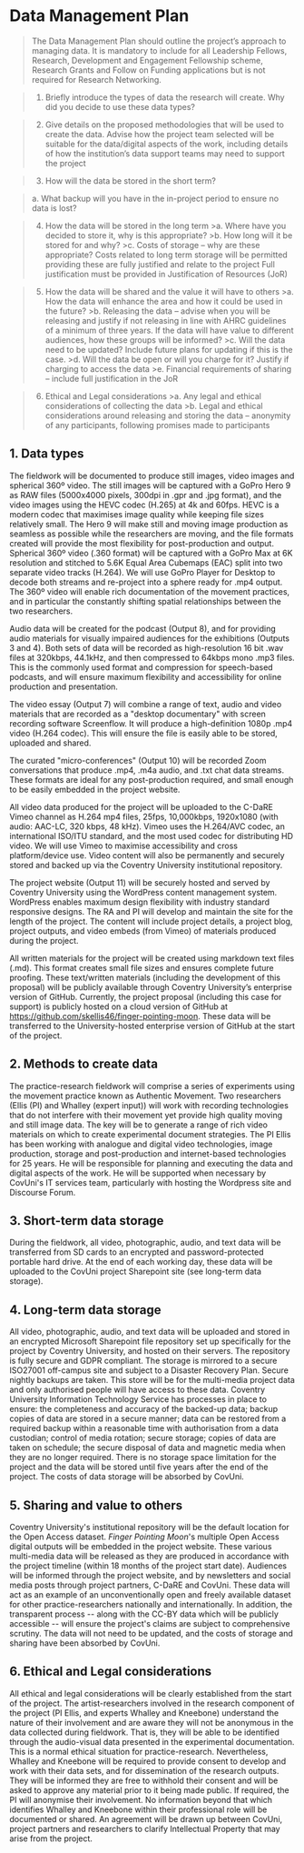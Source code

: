 # Data Management Plan

>The Data Management Plan should outline the project’s approach to managing data. It is mandatory to include for all Leadership Fellows, Research, Development and Engagement Fellowship scheme, Research Grants and Follow on Funding applications but is not required for Research Networking. 

>1. Briefly introduce the types of data the research will create. Why did you decide to use these data types?

>2. Give details on the proposed methodologies that will be used to create the data. Advise how the project team selected will be suitable for the data/digital aspects of the work, including details of how the institution’s data support teams may need to support the project

>3. How will the data be stored in the short term?

>a. What backup will you have in the in-project period to ensure no data is lost?

>4. How the data will be stored in the long term
    >a. Where have you decided to store it, why is this appropriate?
    >b. How long will it be stored for and why?
    >c. Costs of storage – why are these appropriate? Costs related to long term storage will be permitted providing these are fully justified and relate to the project Full justification must be provided in Justification of Resources (JoR)

>5. How the data will be shared and the value it will have to others
    >a. How the data will enhance the area and how it could be used in the future?
    >b. Releasing the data – advise when you will be releasing and justify if not releasing in line with AHRC guidelines of a minimum of three years. If the data will have value to different audiences, how these groups will be informed?
    >c. Will the data need to be updated? Include future plans for updating if this is the case.
    >d. Will the data be open or will you charge for it? Justify if charging to access the data
    >e. Financial requirements of sharing – include full justification in the JoR

>6. Ethical and Legal considerations
    >a. Any legal and ethical considerations of collecting the data
    >b. Legal and ethical considerations around releasing and storing the data – anonymity of any participants, following promises made to participants

## 1. Data types

The fieldwork will be documented to produce still images, video images and spherical 360º video. The still images will be captured with a GoPro Hero 9 as RAW files (5000x4000 pixels, 300dpi in .gpr and .jpg format), and the video images using the HEVC codec (H.265) at 4k and 60fps. HEVC is a modern codec that maximises image quality while keeping file sizes relatively small. The Hero 9 will make still and moving image production as seamless as possible while the researchers are moving, and the file formats created will provide the most flexibility for post-production and output. Spherical 360º video (.360 format) will be captured with a GoPro Max at 6K resolution and stitched to 5.6K Equal Area Cubemaps (EAC) split into two separate video tracks (H.264). We will use GoPro Player for Desktop to decode both streams and re-project into a sphere ready for .mp4 output. The 360º video will enable rich documentation of the movement practices, and in particular the constantly shifting spatial relationships between the two researchers. 

Audio data will be created for the podcast (Output 8), and for providing audio materials for visually impaired audiences for the exhibitions (Outputs 3 and 4). Both sets of data will be recorded as high-resolution 16 bit .wav files at 320kbps, 44.1kHz, and then compressed to 64kbps mono .mp3 files. This is the commonly used format and compression for speech-based podcasts, and will ensure maximum flexibility and accessibility for online production and presentation.

The video essay (Output 7) will combine a range of text, audio and video materials that are recorded as a "desktop documentary" with screen recording software Screenflow. It will produce a high-definition 1080p .mp4 video (H.264 codec). This will ensure the file is easily able to be stored, uploaded and shared. 

The curated "micro-conferences" (Output 10) will be recorded Zoom conversations that produce .mp4, .m4a audio, and .txt chat data streams. These formats are ideal for any post-production required, and small enough to be easily embedded in the project website.

All video data produced for the project will be uploaded to the C-DaRE Vimeo channel as H.264 mp4 files, 25fps, 10,000kbps, 1920x1080 (with audio: AAC-LC, 320 kbps, 48 kHz). Vimeo uses the H.264/AVC codec, an international ISO/ITU standard, and the most used codec for distributing HD video. We will use Vimeo to maximise accessibility and cross platform/device use. Video content will also be permanently and securely stored and backed up via the Coventry University institutional repository.

The project website (Output 11) will be securely hosted and served by Coventry University using the WordPress content management system. WordPress enables maximum design flexibility with industry standard responsive designs. The RA and PI will develop and maintain the site for the length of the project. The content will include project details, a project blog, project outputs, and video embeds (from Vimeo) of materials produced during the project. 

All written materials for the project will be created using markdown text files (.md). This format creates small file sizes and ensures complete future proofing. These text/written materials (including the development of this proposal) will be publicly available through Coventry University’s enterprise version of GitHub. Currently, the project proposal (including this case for support) is publicly hosted on a cloud version of GitHub at https://github.com/skellis46/finger-pointing-moon. These data will be transferred to the University-hosted enterprise version of GitHub at the start of the project. 

## 2. Methods to create data

The practice-research fieldwork will comprise a series of experiments using the movement practice known as Authentic Movement. Two researchers (Ellis (PI) and Whalley (expert input)) will work with recording technologies that do not interfere with their movement yet provide high quality moving and still image data. The key will be to generate a range of rich video materials on which to create experimental document strategies. The PI Ellis has been working with analogue and digital video technologies, image production, storage and post-production and internet-based technologies for 25 years. He will be responsible for planning and executing the data and digital aspects of the work. He will be supported when necessary by CovUni's IT services team, particularly with hosting the Wordpress site and Discourse Forum.

## 3. Short-term data storage 

During the fieldwork, all video, photographic, audio, and text data will be transferred from SD cards to an encrypted and password-protected portable hard drive. At the end of each working day, these data will be uploaded to the CovUni project Sharepoint site (see long-term data storage).

## 4. Long-term data storage

All video, photographic, audio, and text data will be uploaded and stored in an encrypted Microsoft Sharepoint file repository set up specifically for the project by Coventry University, and hosted on their servers. The repository is fully secure and GDPR compliant. The storage is mirrored to a secure ISO27001 off-campus site and subject to a Disaster Recovery Plan. Secure nightly backups are taken. This store will be for the multi-media project data and only authorised people will have access to these data. Coventry University Information Technology Service has processes in place to ensure: the completeness and accuracy of the backed-up data; backup copies of data are stored in a secure manner; data can be restored from a required backup within a reasonable time with authorisation from a data custodian; control of media rotation; secure storage; copies of data are taken on schedule; the secure disposal of data and magnetic media when they are no longer required. There is no storage space limitation for the project and the data will be stored until five years after the end of the project. The costs of data storage will be absorbed by CovUni.

## 5. Sharing and value to others

Coventry University's institutional repository will be the default location for the Open Access dataset. _Finger Pointing Moon_'s multiple Open Access digital outputs will be embedded in the project website. These various multi-media data will be released as they are produced in accordance with the project timeline (within 18 months of the project start date). Audiences will be informed through the project website, and by newsletters and social media posts through project partners, C-DaRE and CovUni. These data will act as an example of an unconventionally open and freely available dataset for other practice-researchers nationally and internationally. In addition, the transparent process -- along with the CC-BY data which will be publicly accessible -- will ensure the project's claims are subject to comprehensive scrutiny. The data will not need to be updated, and the costs of storage and sharing have been absorbed by CovUni.    

## 6. Ethical and Legal considerations

All ethical and legal considerations will be clearly established from the start of the project. The artist-researchers involved in the research component of the project (PI Ellis, and experts Whalley and Kneebone) understand the nature of their involvement and are aware they will not be anonymous in the data collected during fieldwork. That is, they will be able to be identified through the audio-visual data presented in the experimental documentation. This is a normal ethical situation for practice-research. Nevertheless, Whalley and Kneebone will be required to provide consent to develop and work with their data sets, and for dissemination of the research outputs. They will be informed they are free to withhold their consent and will be asked to approve any material prior to it being made public. If required, the PI will anonymise their involvement. No information beyond that which identifies Whalley and Kneebone within their professional role will be documented or shared. An agreement will be drawn up between CovUni, project partners and researchers to clarify Intellectual Property that may arise from the project. 